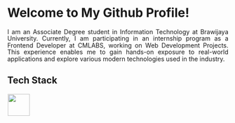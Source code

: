 # Welcome to My Github Profile!
<p align="justify" style="line-height: 1.1;">
I am an Associate Degree student in Information Technology at Brawijaya University. Currently, I am participating in an internship program as a Frontend Developer at CMLABS, working on Web Development Projects. This experience enables me to gain hands-on exposure to real-world applications and explore various modern technologies used in the industry.
</p>





## Tech Stack
  <img src="https://skillicons.dev/icons?i=javascript,cpp,html,css,nodejs,react,bootstrap,photoshop,python,flutter,debian,tailwind,php,docker,figma" height="50" style="margin: 1px"/> 
</p>







